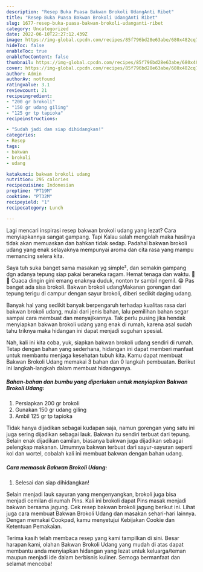 ```yaml
---
description: "Resep Buka Puasa Bakwan Brokoli UdangAnti Ribet"
title: "Resep Buka Puasa Bakwan Brokoli UdangAnti Ribet"
slug: 1677-resep-buka-puasa-bakwan-brokoli-udanganti-ribet
category: Uncategorized
date: 2022-06-10T22:27:12.439Z
image: https://img-global.cpcdn.com/recipes/85f796bd28e63abe/680x482cq70/bakwan-brokoli-udang-foto-resep-utama.jpg
hideToc: false
enableToc: true
enableTocContent: false
thumbnail: https://img-global.cpcdn.com/recipes/85f796bd28e63abe/680x482cq70/bakwan-brokoli-udang-foto-resep-utama.jpg
cover: https://img-global.cpcdn.com/recipes/85f796bd28e63abe/680x482cq70/bakwan-brokoli-udang-foto-resep-utama.jpg
author: Admin
authorAv: notfound
ratingvalue: 3.1
reviewcount: 21
recipeingredient:
- "200 gr brokoli"
- "150 gr udang giling"
- "125 gr tp tapioka"
recipeinstructions:

- "Sudah jadi dan siap dihidangkan!"
categories:
- Resep
tags:
- bakwan
- brokoli
- udang

katakunci: bakwan brokoli udang 
nutrition: 295 calories
recipecuisine: Indonesian
preptime: "PT19M"
cooktime: "PT32M"
recipeyield: "1"
recipecategory: Lunch

---
```



Lagi mencari inspirasi resep bakwan brokoli udang yang lezat? Cara menyiapkannya sangat gampang. Tapi Kalau salah mengolah maka hasilnya tidak akan memuaskan dan bahkan tidak sedap. Padahal bakwan brokoli udang yang enak selayaknya mempunyai aroma dan cita rasa yang mampu memancing selera kita.


Saya tuh suka banget sama masakan yg simple², dan semakin gampang dgn adanya tepung siap pakai beraneka ragam. Hemat tenaga dan waktu. 🤭🤭 Cuaca dingin gini emang enaknya duduk, nonton tv sambil ngemil. 😁 Pas banget ada sisa brokoli. Bakwan brokoli udangMakanan gorengan dari tepung terigu di campur dengan sayur brokoli, diberi sedikit daging udang.

Banyak hal yang sedikit banyak berpengaruh terhadap kualitas rasa dari bakwan brokoli udang, mulai dari jenis bahan, lalu pemilihan bahan segar sampai cara membuat dan menyajikannya. Tak perlu pusing jika hendak menyiapkan bakwan brokoli udang yang enak di rumah, karena asal sudah tahu triknya maka hidangan ini dapat menjadi suguhan spesial.


Nah, kali ini kita coba, yuk, siapkan bakwan brokoli udang sendiri di rumah. Tetap dengan bahan yang sederhana, hidangan ini dapat memberi manfaat untuk membantu menjaga kesehatan tubuh kita. Kamu dapat membuat Bakwan Brokoli Udang memakai 3 bahan dan 0 langkah pembuatan. Berikut ini langkah-langkah dalam membuat hidangannya.

<!--inarticleads1-->

##### Bahan-bahan dan bumbu yang diperlukan untuk menyiapkan Bakwan Brokoli Udang:

1. Persiapkan 200 gr brokoli
1. Gunakan 150 gr udang giling
1. Ambil 125 gr tp tapioka


Tidak hanya dijadikan sebagai kudapan saja, namun gorengan yang satu ini juga sering dijadikan sebagai lauk. Bakwan itu sendiri terbuat dari tepung. Selain enak dijadikan camilan, biasanya bakwan juga dijadikan sebagai pelengkap makanan. Umumnya bakwan terbuat dari sayur-sayuran seperti kol dan wortel, cobalah kali ini membuat bakwan dengan bahan udang. 

<!--inarticleads2-->

##### Cara memasak Bakwan Brokoli Udang:


1. Selesai dan siap dihidangkan!

Selain menjadi lauk sayuran yang mengenyangkan, brokoli juga bisa menjadi cemilan di rumah Pins. Kali ini brokoli dapat Pins masak menjadi bakwan bersama jagung. Cek resep bakwan brokoli jagung berikut ini. Lihat juga cara membuat Bakwan Brokoli Udang dan masakan sehari-hari lainnya. Dengan memakai Cookpad, kamu menyetujui Kebijakan Cookie dan Ketentuan Pemakaian. 

Terima kasih telah membaca resep yang kami tampilkan di sini. Besar harapan kami, olahan Bakwan Brokoli Udang yang mudah di atas dapat membantu anda menyiapkan hidangan yang lezat untuk keluarga/teman maupun menjadi ide dalam berbisnis kuliner. Semoga bermanfaat dan selamat mencoba!

